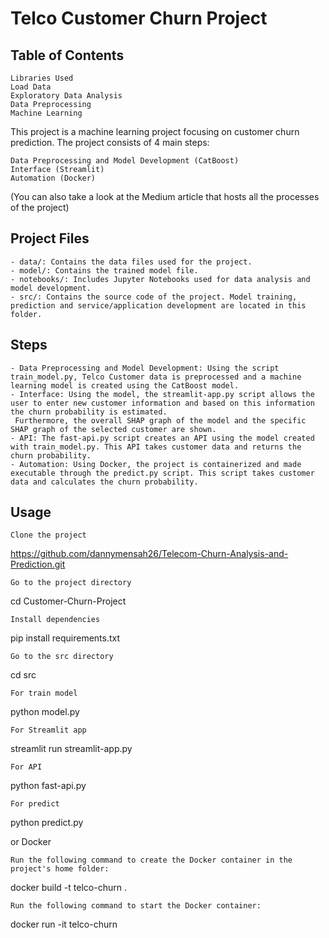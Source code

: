 




# Telco Customer Churn Project

## Table of Contents

    Libraries Used
    Load Data
    Exploratory Data Analysis
    Data Preprocessing
    Machine Learning


This project is a machine learning project focusing on customer churn prediction. The project consists of 4 main steps:

    Data Preprocessing and Model Development (CatBoost)
    Interface (Streamlit)
    Automation (Docker)

(You can also take a look at the Medium article that hosts all the processes of the project)


## Project Files

    - data/: Contains the data files used for the project.
    - model/: Contains the trained model file.
    - notebooks/: Includes Jupyter Notebooks used for data analysis and model development.
    - src/: Contains the source code of the project. Model training, prediction and service/application development are located in this folder.

## Steps

    - Data Preprocessing and Model Development: Using the script train_model.py, Telco Customer data is preprocessed and a machine learning model is created using the CatBoost model.
    - Interface: Using the model, the streamlit-app.py script allows the user to enter new customer information and based on this information the churn probability is estimated. 
     Furthermore, the overall SHAP graph of the model and the specific SHAP graph of the selected customer are shown.
    - API: The fast-api.py script creates an API using the model created with train_model.py. This API takes customer data and returns the churn probability.
    - Automation: Using Docker, the project is containerized and made executable through the predict.py script. This script takes customer data and calculates the churn probability.

## Usage

    Clone the project

https://github.com/dannymensah26/Telecom-Churn-Analysis-and-Prediction.git

    Go to the project directory

cd Customer-Churn-Project

    Install dependencies

pip install requirements.txt

    Go to the src directory

cd src

    For train model

python model.py

    For Streamlit app

streamlit run streamlit-app.py

    For API

python fast-api.py

    For predict

python predict.py

or Docker

    Run the following command to create the Docker container in the project's home folder:

  docker build -t telco-churn .

    Run the following command to start the Docker container:

  docker run -it telco-churn

